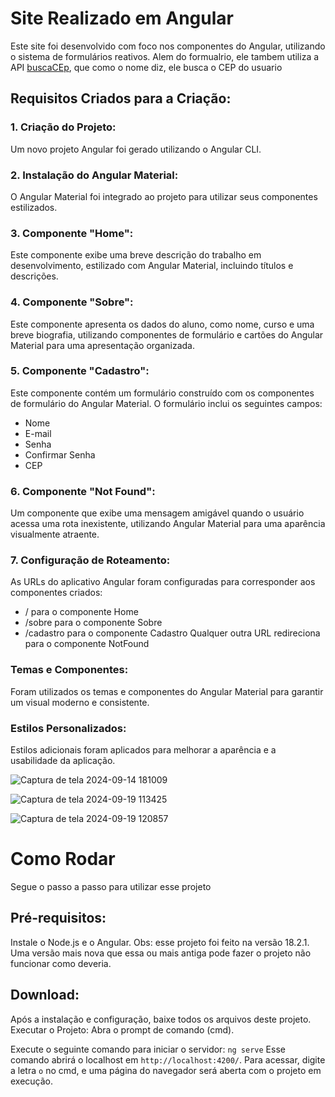 # Site Realizado em Angular
Este site foi desenvolvido com foco nos componentes do Angular, utilizando o sistema de formulários reativos. Alem do formualrio, ele tambem utiliza a API [buscaCEp](https://viacep.com.br), que como o nome diz, ele busca o CEP do usuario

## Requisitos Criados para a Criação:
### 1. Criação do Projeto: 
Um novo projeto Angular foi gerado utilizando o Angular CLI.
### 2. Instalação do Angular Material: 
O Angular Material foi integrado ao projeto para utilizar seus componentes estilizados.
### 3. Componente "Home": 
Este componente exibe uma breve descrição do trabalho em desenvolvimento, estilizado com Angular Material, incluindo títulos e descrições.
### 4. Componente "Sobre": 
Este componente apresenta os dados do aluno, como nome, curso e uma breve biografia, utilizando componentes de formulário e cartões do Angular Material para uma apresentação organizada.
### 5. Componente "Cadastro": 
Este componente contém um formulário construído com os componentes de formulário do Angular Material. O formulário inclui os seguintes campos:
 - Nome
 - E-mail
 - Senha
 - Confirmar Senha
 - CEP
### 6. Componente "Not Found":
Um componente que exibe uma mensagem amigável quando o usuário acessa uma rota inexistente, utilizando Angular Material para uma aparência visualmente atraente.
### 7. Configuração de Roteamento: 
As URLs do aplicativo Angular foram configuradas para corresponder aos componentes criados:
 - / para o componente Home
 - /sobre para o componente Sobre
 - /cadastro para o componente Cadastro
 Qualquer outra URL redireciona para o componente NotFound
### Temas e Componentes: 
Foram utilizados os temas e componentes do Angular Material para garantir um visual moderno e consistente.
### Estilos Personalizados:
Estilos adicionais foram aplicados para melhorar a aparência e a usabilidade da aplicação.


![Captura de tela 2024-09-14 181009](https://github.com/user-attachments/assets/f3e2402b-f747-4a2c-83be-ac3b410ca029)


![Captura de tela 2024-09-19 113425](https://github.com/user-attachments/assets/d6cca44e-b49b-4ce2-ab5c-d03e200914f4)


![Captura de tela 2024-09-19 120857](https://github.com/user-attachments/assets/c6e0a5e6-2ba0-431f-b408-2fa211fc2d38)


# Como Rodar
Segue o passo a passo para utilizar esse projeto
## Pré-requisitos: 
Instale o Node.js e o Angular.
Obs: esse projeto foi feito na versão 18.2.1. 
Uma versão mais nova que essa ou mais antiga pode fazer o projeto não funcionar como deveria.

## Download: 
Após a instalação e configuração, baixe todos os arquivos deste projeto.
Executar o Projeto:
Abra o prompt de comando (cmd).

Execute o seguinte comando para iniciar o servidor: `ng serve`
Esse comando abrirá o localhost em `http://localhost:4200/`. Para acessar, digite a letra `o` no cmd, e uma página do navegador será aberta com o projeto em execução.


